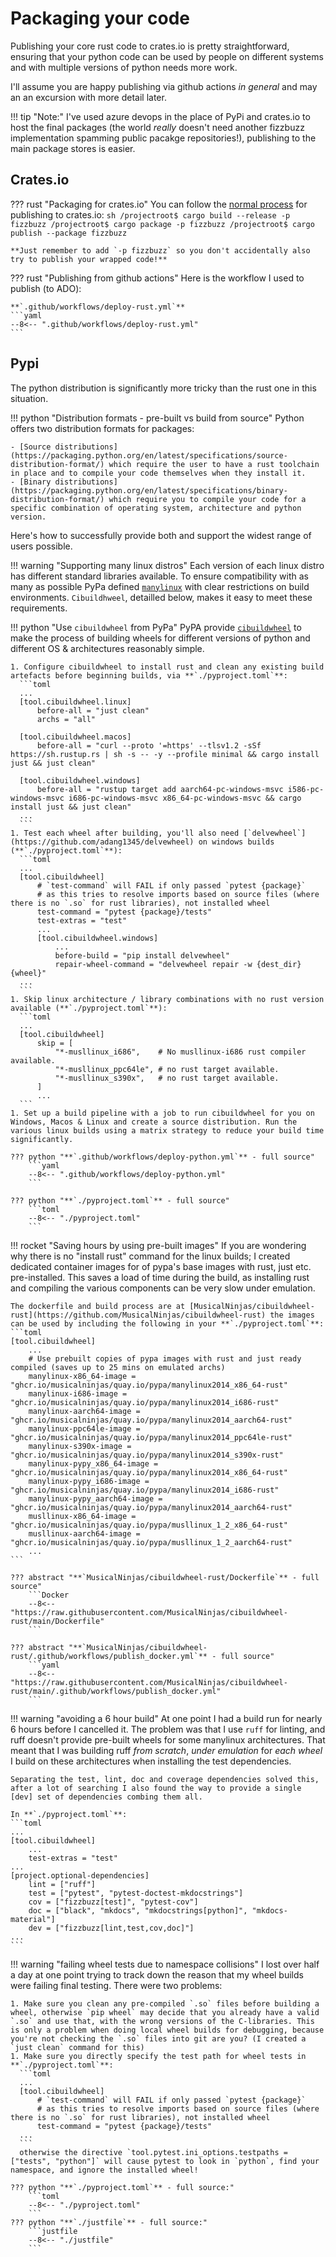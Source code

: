 # Packaging your code

Publishing your core rust code to crates.io is pretty straightforward, ensuring that your python code can be used by people on different systems and with multiple versions of python needs more work.

I'll assume you are happy publishing via github actions _in general_ and may an an excursion with more detail later.

!!! tip "Note:"
    I've used azure devops in the place of PyPi and crates.io to host the final packages (the world _really_ doesn't need another fizzbuzz implementation spamming public pacakge repositories!), publishing to the main package stores is easier.

## Crates.io

??? rust "Packaging for crates.io"
    You can follow the [normal process](https://doc.rust-lang.org/cargo/reference/publishing.html) for publishing to crates.io:
    ```sh
    /projectroot$ cargo build --release -p fizzbuzz
    /projectroot$ cargo package -p fizzbuzz
    /projectroot$ cargo publish --package fizzbuzz
    ```

    **Just remember to add `-p fizzbuzz` so you don't accidentally also try to publish your wrapped code!**

??? rust "Publishing from github actions"
    Here is the workflow I used to publish (to ADO):

    **`.github/workflows/deploy-rust.yml`**
    ```yaml
    --8<-- ".github/workflows/deploy-rust.yml"
    ```

## Pypi

The python distribution is significantly more tricky than the rust one in this situation.

!!! python "Distribution formats - pre-built vs build from source"
    Python offers two distribution formats for packages:

    - [Source distributions](https://packaging.python.org/en/latest/specifications/source-distribution-format/) which require the user to have a rust toolchain in place and to compile your code themselves when they install it.
    - [Binary distributions](https://packaging.python.org/en/latest/specifications/binary-distribution-format/) which require you to compile your code for a specific combination of operating system, architecture and python version.

Here's how to successfully provide both and support the widest range of users possible.

!!! warning "Supporting many linux distros"
    Each version of each linux distro has different standard libraries available. To ensure compatibility with as many as possible PyPa defined [`manylinux`](https://github.com/pypa/manylinux) with clear restrictions on build environments. `Cibuildhweel`, detailled below, makes it easy to meet these requirements.

!!! python "Use `cibuildwheel` from PyPa"
    PyPA provide [`cibuildwheel`](https://github.com/pypa/cibuildwheel) to make the process of building wheels for different versions of python and different OS & architectures reasonably simple.

    1. Configure cibuildwheel to install rust and clean any existing build artefacts before beginning builds, via **`./pyproject.toml`**:
      ```toml 
      ...
      [tool.cibuildwheel.linux]
          before-all = "just clean"
          archs = "all"

      [tool.cibuildwheel.macos]
          before-all = "curl --proto '=https' --tlsv1.2 -sSf https://sh.rustup.rs | sh -s -- -y --profile minimal && cargo install just && just clean"

      [tool.cibuildwheel.windows]
          before-all = "rustup target add aarch64-pc-windows-msvc i586-pc-windows-msvc i686-pc-windows-msvc x86_64-pc-windows-msvc && cargo install just && just clean"
      ...
      ```
    1. Test each wheel after building, you'll also need [`delvewheel`](https://github.com/adang1345/delvewheel) on windows builds (**`./pyproject.toml`**):
      ```toml
      ...
      [tool.cibuildwheel]
          # `test-command` will FAIL if only passed `pytest {package}`
          # as this tries to resolve imports based on source files (where there is no `.so` for rust libraries), not installed wheel
          test-command = "pytest {package}/tests"
          test-extras = "test"
          ...
          [tool.cibuildwheel.windows]
              ...
              before-build = "pip install delvewheel"
              repair-wheel-command = "delvewheel repair -w {dest_dir} {wheel}"
      ...
      ```
    1. Skip linux architecture / library combinations with no rust version available (**`./pyproject.toml`**):
      ```toml
      ...
      [tool.cibuildwheel]
          skip = [
              "*-musllinux_i686",    # No musllinux-i686 rust compiler available.
              "*-musllinux_ppc64le", # no rust target available.
              "*-musllinux_s390x",   # no rust target available.
          ]
          ...
      ```
    1. Set up a build pipeline with a job to run cibuildwheel for you on Windows, Macos & Linux and create a source distribution. Run the various linux builds using a matrix strategy to reduce your build time significantly.
    
    ??? python "**`.github/workflows/deploy-python.yml`** - full source"
        ```yaml
        --8<-- ".github/workflows/deploy-python.yml"
        ```
    
    ??? python "**`./pyproject.toml`** - full source"
        ```toml
        --8<-- "./pyproject.toml"
        ```

!!! rocket "Saving hours by using pre-built images"
    If you are wondering why there is no "install rust" command for the linux builds; I created dedicated container images for of pypa's base images with rust, just etc. pre-installed. This saves a load of time during the build, as installing rust and compiling the various components can be very slow under emulation.

    The dockerfile and build process are at [MusicalNinjas/cibuildwheel-rust](https://github.com/MusicalNinjas/cibuildwheel-rust) the images can be used by including the following in your **`./pyproject.toml`**:
    ```toml
    [tool.cibuildwheel]
        ...
        # Use prebuilt copies of pypa images with rust and just ready compiled (saves up to 25 mins on emulated archs)
        manylinux-x86_64-image = "ghcr.io/musicalninjas/quay.io/pypa/manylinux2014_x86_64-rust"
        manylinux-i686-image = "ghcr.io/musicalninjas/quay.io/pypa/manylinux2014_i686-rust"
        manylinux-aarch64-image = "ghcr.io/musicalninjas/quay.io/pypa/manylinux2014_aarch64-rust"
        manylinux-ppc64le-image = "ghcr.io/musicalninjas/quay.io/pypa/manylinux2014_ppc64le-rust"
        manylinux-s390x-image = "ghcr.io/musicalninjas/quay.io/pypa/manylinux2014_s390x-rust"
        manylinux-pypy_x86_64-image = "ghcr.io/musicalninjas/quay.io/pypa/manylinux2014_x86_64-rust"
        manylinux-pypy_i686-image = "ghcr.io/musicalninjas/quay.io/pypa/manylinux2014_i686-rust"
        manylinux-pypy_aarch64-image = "ghcr.io/musicalninjas/quay.io/pypa/manylinux2014_aarch64-rust"
        musllinux-x86_64-image = "ghcr.io/musicalninjas/quay.io/pypa/musllinux_1_2_x86_64-rust"
        musllinux-aarch64-image = "ghcr.io/musicalninjas/quay.io/pypa/musllinux_1_2_aarch64-rust"
        ...
    ```

    ??? abstract "**`MusicalNinjas/cibuildwheel-rust/Dockerfile`** - full source"
        ```Docker
        --8<-- "https://raw.githubusercontent.com/MusicalNinjas/cibuildwheel-rust/main/Dockerfile"
        ```
    
    ??? abstract "**`MusicalNinjas/cibuildwheel-rust/.github/workflows/publish_docker.yml`** - full source"
        ```yaml
        --8<-- "https://raw.githubusercontent.com/MusicalNinjas/cibuildwheel-rust/main/.github/workflows/publish_docker.yml"
        ```

!!! warning "avoiding a 6 hour build"
    At one point I had a build run for nearly 6 hours before I cancelled it. The problem was that I use `ruff` for linting, and ruff doesn't provide pre-built wheels for some manylinux architectures. That meant that I was building ruff _from scratch_, _under emulation_ for _each wheel_ I build on these architectures when installing the test dependencies.

    Separating the test, lint, doc and coverage dependencies solved this, after a lot of searching I also found the way to provide a single [dev] set of dependencies combing them all.
    
    In **`./pyproject.toml`**:
    ```toml
    ...
    [tool.cibuildwheel]
        ...
        test-extras = "test"
    ...
    [project.optional-dependencies]
        lint = ["ruff"]
        test = ["pytest", "pytest-doctest-mkdocstrings"]
        cov = ["fizzbuzz[test]", "pytest-cov"]
        doc = ["black", "mkdocs", "mkdocstrings[python]", "mkdocs-material"]
        dev = ["fizzbuzz[lint,test,cov,doc]"]
    ...
    ```

!!! warning "failing wheel tests due to namespace collisions"
    I lost over half a day at one point trying to track down the reason that my wheel builds were failing final testing. There were two problems:

    1. Make sure you clean any pre-compiled `.so` files before building a wheel, otherwise `pip wheel` may decide that you already have a valid `.so` and use that, with the wrong versions of the C-libraries. This is only a problem when doing local wheel builds for debugging, because you're not checking the `.so` files into git are you? (I created a `just clean` command for this)
    1. Make sure you directly specify the test path for wheel tests in **`./pyproject.toml`**:
      ```toml
      ...
      [tool.cibuildwheel]
          # `test-command` will FAIL if only passed `pytest {package}`
          # as this tries to resolve imports based on source files (where there is no `.so` for rust libraries), not installed wheel
          test-command = "pytest {package}/tests"
      ...
      ```
      otherwise the directive `tool.pytest.ini_options.testpaths = ["tests", "python"]` will cause pytest to look in `python`, find your namespace, and ignore the installed wheel!

    ??? python "**`./pyproject.toml`** - full source:"
        ```toml
        --8<-- "./pyproject.toml"
        ```
    ??? python "**`./justfile`** - full source:"
        ```justfile
        --8<-- "./justfile"
        ```
